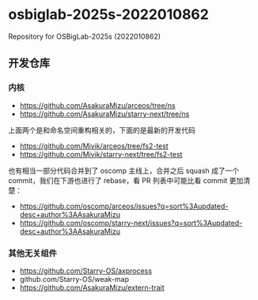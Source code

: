 # osbiglab-2025s-2022010862
Repository for OSBigLab-2025s (2022010862)

## 开发仓库

### 内核

- https://github.com/AsakuraMizu/arceos/tree/ns
- https://github.com/AsakuraMizu/starry-next/tree/ns

上面两个是和命名空间重构相关的，下面的是最新的开发代码

- https://github.com/Mivik/arceos/tree/fs2-test
- https://github.com/Mivik/starry-next/tree/fs2-test

也有相当一部分代码合并到了 oscomp 主线上，合并之后 squash 成了一个 commit，我们在下游也进行了 rebase，看 PR 列表中可能比看 commit 更加清楚：
- https://github.com/oscomp/arceos/issues?q=sort%3Aupdated-desc+author%3AAsakuraMizu
- https://github.com/oscomp/starry-next/issues?q=sort%3Aupdated-desc+author%3AAsakuraMizu

### 其他无关组件

- https://github.com/Starry-OS/axprocess
- github.com/Starry-OS/weak-map
- https://github.com/AsakuraMizu/extern-trait
